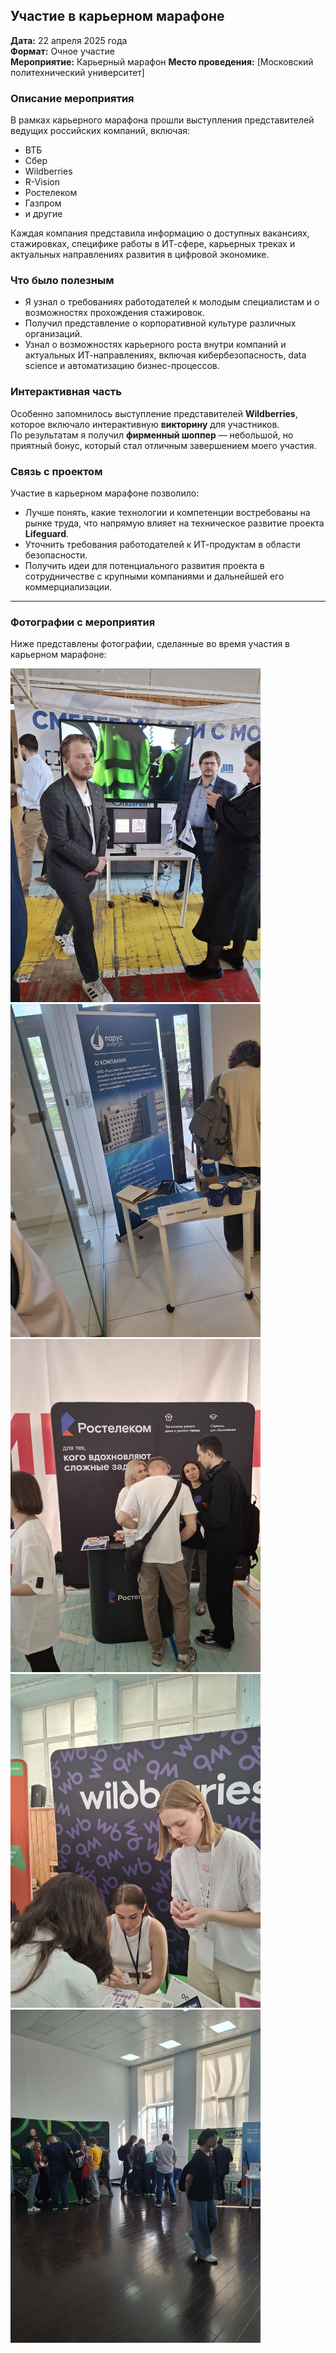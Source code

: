 ## Участие в карьерном марафоне

**Дата:** 22 апреля 2025 года  
**Формат:** Очное участие  
**Мероприятие:** Карьерный марафон 
**Место проведения:** [Московский политехнический университет]  

### Описание мероприятия

В рамках карьерного марафона прошли выступления представителей ведущих российских компаний, включая:

- ВТБ  
- Сбер  
- Wildberries  
- R-Vision  
- Ростелеком  
- Газпром  
- и другие

Каждая компания представила информацию о доступных вакансиях, стажировках, специфике работы в ИТ-сфере, карьерных треках и актуальных направлениях развития в цифровой экономике.

### Что было полезным

- Я узнал о требованиях работодателей к молодым специалистам и о возможностях прохождения стажировок.
- Получил представление о корпоративной культуре различных организаций.
- Узнал о возможностях карьерного роста внутри компаний и актуальных ИТ-направлениях, включая кибербезопасность, data science и автоматизацию бизнес-процессов.

### Интерактивная часть

Особенно запомнилось выступление представителей **Wildberries**, которое включало интерактивную **викторину** для участников.  
По результатам я получил **фирменный шоппер** — небольшой, но приятный бонус, который стал отличным завершением моего участия.

### Связь с проектом

Участие в карьерном марафоне позволило:

- Лучше понять, какие технологии и компетенции востребованы на рынке труда, что напрямую влияет на техническое развитие проекта **Lifeguard**.
- Уточнить требования работодателей к ИТ-продуктам в области безопасности.
- Получить идеи для потенциального развития проекта в сотрудничестве с крупными компаниями и дальнейшей его коммерциализации.

---

### Фотографии с мероприятия

Ниже представлены фотографии, сделанные во время участия в карьерном марафоне:

<img src = "../site/img/image1.jpg" width=400 />
<img src = "../site/img/image2.jpg" width=400 />
<img src = "../site/img/image3.jpg" width=400 />
<img src = "../site/img/image4.jpg" width=400 />
<img src = "../site/img/image5.jpg" width=400 />

